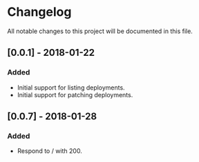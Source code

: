 # Changelog

All notable changes to this project will be documented in this file.

## [0.0.1] - 2018-01-22
### Added
- Initial support for listing deployments.
- Initial support for patching deployments.

## [0.0.7] - 2018-01-28
### Added
- Respond to / with 200.
